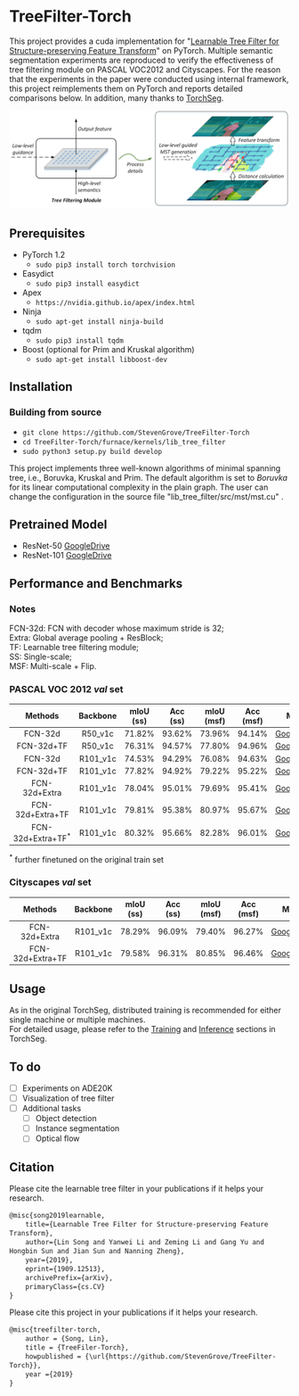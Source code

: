 # TreeFilter-Torch
This project provides a cuda implementation for "[Learnable Tree Filter for Structure-preserving
Feature Transform](https://arxiv.org/pdf/1909.12513.pdf)" on PyTorch. Multiple semantic segmentation experiments are reproduced to verify the effectiveness of tree filtering module on PASCAL VOC2012 and Cityscapes. For the reason that the experiments in the paper were conducted using internal framework, this project reimplements them on PyTorch and reports detailed comparisons below. In addition, many thanks to [TorchSeg](https://github.com/ycszen/TorchSeg).

![introduce image](demo/introduce.png)

## Prerequisites
- PyTorch 1.2
  - `sudo pip3 install torch torchvision`
- Easydict
  - `sudo pip3 install easydict`
- Apex
  - `https://nvidia.github.io/apex/index.html`
- Ninja
  - `sudo apt-get install ninja-build`
- tqdm
  - `sudo pip3 install tqdm`
- Boost (optional for Prim and  Kruskal algorithm)
  -  `sudo apt-get install libboost-dev`

## Installation
### Building from source
- `git clone https://github.com/StevenGrove/TreeFilter-Torch`
- `cd TreeFilter-Torch/furnace/kernels/lib_tree_filter`
- `sudo python3 setup.py build develop`

This project implements three well-known algorithms of minimal spanning tree, i.e., Boruvka, Kruskal and  Prim. The default algorithm is set to *Boruvka* for its linear computational complexity in the plain graph. The user can change the configuration in the source file "lib_tree_filter/src/mst/mst.cu" .

## Pretrained Model
- ResNet-50 [GoogleDrive](https://drive.google.com/open?id=1tRO4SUL0rdjXbKcyp1CQ6SefkL9QtX1b)
- ResNet-101 [GoogleDrive](https://drive.google.com/open?id=11t0f0FcLOPj7KvHYdIAGANNbbWU_fJ1d)

## Performance and Benchmarks
### Notes
FCN-32d: FCN with decoder whose maximum stride is 32;  
Extra: Global average pooling + ResBlock;  
TF: Learnable tree filtering module;  
SS: Single-scale;  
MSF: Multi-scale + Flip.

### PASCAL VOC 2012 *val* set
 Methods | Backbone | mIoU (ss) | Acc (ss) | mIoU (msf) | Acc (msf) | Model 
:--:|:--:|:--:|:--:|:--:|:--:|:--:
 FCN-32d | R50_v1c | 71.82% | 93.62% | 73.96% | 94.14% |  [GoogleDrive](https://drive.google.com/open?id=1Wzdhfa1mh_JFcqvLKPs7dXWgkOCqTnoH)
 FCN-32d+TF  | R50_v1c | 76.31%  | 94.57%  | 77.80%  | 94.96%  |  [GoogleDrive](https://drive.google.com/open?id=19wwP7KW8aCWjyd21zGLhrMz2g3lW9o9Z)
 FCN-32d  | R101_v1c | 74.53% |  94.29% | 76.08% | 94.63% |  [GoogleDrive](https://drive.google.com/open?id=19HQYK5JMS2bw2CbkTmG0VypnYfT3p-NN)
 FCN-32d+TF  | R101_v1c |  77.82% |  94.92% | 79.22%  | 95.22%  |  [GoogleDrive](https://drive.google.com/open?id=1HywWQn-sHR9iddHTiLyYHNsH3TClvQMo)
 FCN-32d+Extra | R101_v1c | 78.04%  | 95.01%  | 79.69%  | 95.41%  |  [GoogleDrive](https://drive.google.com/open?id=1dzag3GVcY9k-6ExOb1B4zQqfmtt4PbBy)
 FCN-32d+Extra+TF | R101_v1c | 79.81% |  95.38% | 80.97%  | 95.67%  |  [GoogleDrive](https://drive.google.com/open?id=1sfZyuL2pikmhWLRw9-XbrJpZJEbjawh6)
  FCN-32d+Extra+TF<sup>*</sup> | R101_v1c | 80.32% | 95.66%  | 82.28%  | 96.01%  |  [GoogleDrive](https://drive.google.com/open?id=19FpTs6NtfJLsLwN_03U4A2zTpPSIAnfS)
  
 <sup>*</sup> further finetuned on the original train set

### Cityscapes *val* set
 Methods | Backbone | mIoU (ss) | Acc (ss) | mIoU (msf) | Acc (msf) | Model 
:--:|:--:|:--:|:--:|:--:|:--:|:--:
 FCN-32d+Extra | R101_v1c | 78.29%  | 96.09%  | 79.40% | 96.27%  |  [GoogleDrive](https://drive.google.com/open?id=1MT4-ZzuCTNgfpRHGG6fT4TkUVtFuuJO5)
 FCN-32d+Extra+TF | R101_v1c | 79.58%  | 96.31%  | 80.85%  | 96.46%  |  [GoogleDrive](https://drive.google.com/open?id=1yXPEUrIZ1CfFk7-1YHgMlDNz81Fhp1kz)

## Usage
As in the original TorchSeg, distributed training is recommended for either single machine or multiple machines.  
For detailed usage, please refer to the [Training](https://github.com/ycszen/TorchSeg#Training) and [Inference](https://github.com/ycszen/TorchSeg#Inference) sections in TorchSeg.

## To do
- [ ] Experiments on ADE20K
- [ ] Visualization of tree filter
- [ ] Additional tasks
  - [ ] Object detection
  - [ ] Instance segmentation
  - [ ] Optical flow

## Citation

Please cite the learnable tree filter in your publications if it helps your research. 

```
@misc{song2019learnable,
    title={Learnable Tree Filter for Structure-preserving Feature Transform},
    author={Lin Song and Yanwei Li and Zeming Li and Gang Yu and Hongbin Sun and Jian Sun and Nanning Zheng},
    year={2019},
    eprint={1909.12513},
    archivePrefix={arXiv},
    primaryClass={cs.CV}
}
```

Please cite this project in your publications if it helps your research. 
```
@misc{treefilter-torch,
    author = {Song, Lin},
    title = {TreeFiler-Torch},
    howpublished = {\url{https://github.com/StevenGrove/TreeFilter-Torch}},
    year ={2019}
}
```

